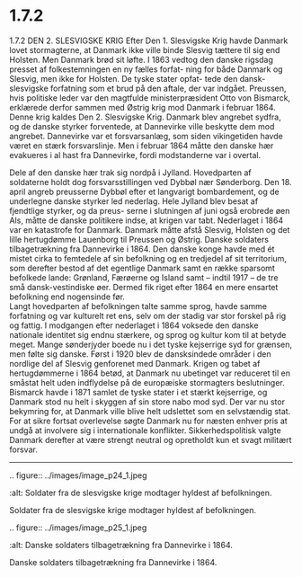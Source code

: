 # 1.7.2

1.7.2 
DEN 2. SLESVIGSKE KRIG
Efter Den 1. Slesvigske Krig havde Danmark lovet stormagterne, at Danmark 
ikke ville binde Slesvig tættere til sig end Holsten. Men Danmark brød sit løfte. I 
1863 vedtog den danske rigsdag presset af folkestemningen en ny fælles forfat-
ning for både Danmark og Slesvig, men ikke for Holsten. De tyske stater opfat-
tede den dansk-slesvigske forfatning som et brud på den aftale, der var indgået. 
Preussen, hvis politiske leder var den magtfulde ministerpræsident Otto von 
Bismarck, erklærede derfor sammen med Østrig krig mod Danmark i februar 
1864. Denne krig kaldes Den 2. Slesvigske Krig.
Danmark blev angrebet sydfra, og de danske styrker forventede, at Dannevirke 
ville beskytte dem mod angrebet. Dannevirke var et forsvarsanlæg, som siden 
vikingetiden havde været en stærk forsvarslinje. Men i februar 1864 måtte den 
danske hær evakueres i al hast fra Dannevirke, fordi modstanderne var i overtal.
 
 Dele af den danske hær trak sig nordpå i Jylland. Hovedparten af soldaterne 
holdt dog forsvarsstillingen ved Dybbøl nær Sønderborg. Den 18. april angreb 
preusserne Dybbøl efter et langvarigt bombardement, og de underlegne danske 
styrker led nederlag. Hele Jylland blev besat af fjendtlige styrker, og da preus-
serne i slutningen af juni også erobrede øen Als, måtte de danske politikere 
indse, at krigen var tabt.
Nederlaget i 1864 var en katastrofe for Danmark. Danmark måtte afstå Slesvig, 
Holsten og det lille hertugdømme Lauenborg til Preussen og Østrig. 
Danske soldaters tilbagetrækning fra Dannevirke i 1864.
Den danske konge havde med ét mistet cirka to femtedele af sin befolkning og 
en tredjedel af sit territorium, som derefter bestod af det egentlige Danmark 
samt en række sparsomt befolkede lande: Grønland, Færøerne og Island samt – 
indtil 1917 – de tre små dansk-vestindiske øer. 
Dermed	fik	riget	efter	1864	en	mere	ensartet	befolkning	end	nogensinde	før.	
Langt hovedparten af befolkningen talte samme sprog, havde samme forfatning 
og var kulturelt ret ens, selv om der stadig var stor forskel på rig og fattig. I 
modgangen efter nederlaget i 1864 voksede den danske nationale identitet sig 
endnu stærkere, og sprog og kultur kom til at betyde meget. Mange sønderjyder 
boede nu i det tyske kejserrige syd for grænsen, men følte sig danske. Først i 
1920 blev de dansksindede områder i den nordlige del af Slesvig genforenet 
med Danmark. 
Krigen og tabet af hertugdømmerne i 1864 betød, at Danmark nu ubetinget var 
reduceret	til	en	småstat	helt	uden	indflydelse	på	de	europæiske	stormagters	
beslutninger. Bismarck havde i 1871 samlet de tyske stater i et stærkt kejserrige, 
og Danmark stod nu helt i skyggen af sin store nabo mod syd. Der var nu stor 
bekymring for, at Danmark ville blive helt udslettet som en selvstændig stat. For 
at sikre fortsat overlevelse søgte Danmark nu for næsten enhver pris at undgå 
at	involvere	sig	i	internationale	konflikter.	Sikkerhedspolitisk	valgte	Danmark	
derefter at være strengt neutral og opretholdt kun et svagt militært forsvar.
 
 ---

<!-- Figures extracted from nearby pages -->

.. figure:: ../images/image_p24_1.jpeg

   :alt: Soldater fra de slesvigske krige modtager hyldest af befolkningen.

   Soldater fra de slesvigske krige modtager hyldest af befolkningen.

.. figure:: ../images/image_p25_1.jpeg

   :alt: Danske soldaters tilbagetrækning fra Dannevirke i 1864.

   Danske soldaters tilbagetrækning fra Dannevirke i 1864.
